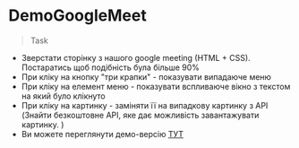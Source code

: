 # DemoGoogleMeet
>Task
- Зверстати сторінку з нашого google meeting (HTML + CSS). Постаратись щоб подібність була більше 90%
- При кліку на кнопку "три крапки" - показувати випадаюче меню
- При кліку на елемент меню - показувати вспливаюче вікно з текстом на який було клікнуто
- При кліку на картинку - заміняти її на випадкову картинку з API (Знайти безкоштовне API, яке дає можливість завантажувати картинку. )
- Ви можете переглянути демо-версію [ТУТ](https://demo-google-meet.vercel.app/)

